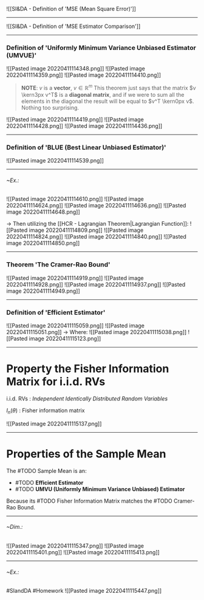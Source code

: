 ![[SI&DA - Definition of 'MSE (Mean Square Error)']]

---
![[SI&DA - Definition of 'MSE Estimator Comparison']]

---
### Definition of 'Uniformly Minimum Variance Unbiased Estimator (UMVUE)'
![[Pasted image 20220411114348.png]]
![[Pasted image 20220411114359.png]]
![[Pasted image 20220411114410.png]]

> **NOTE**:
> $v$ is a **vector**, $v \in \mathbb{R}^m$
> This theorem just says that the matrix $v \kern3px v^T$ is a **diagonal matrix**, and if we were to sum all the elements in the diagonal the result will be equal to $v^T \kern0px v$.
> Nothing too surprising.

![[Pasted image 20220411114419.png]]
![[Pasted image 20220411114428.png]]
![[Pasted image 20220411114436.png]]

---
### Definition of 'BLUE (Best Linear Unbiased Estimator)'
![[Pasted image 20220411114539.png]]

---
###### ~Ex.:
![[Pasted image 20220411114610.png]]
![[Pasted image 20220411114624.png]]
![[Pasted image 20220411114636.png]]
![[Pasted image 20220411114648.png]]

-> Then utilizing the [[HCR - Lagrangian Theorem|Lagrangian Function]]:
![[Pasted image 20220411114809.png]]
![[Pasted image 20220411114824.png]]
![[Pasted image 20220411114840.png]]
![[Pasted image 20220411114850.png]]

---
### Theorem 'The Cramer-Rao Bound'
![[Pasted image 20220411114919.png]]
![[Pasted image 20220411114928.png]]
![[Pasted image 20220411114937.png]]
![[Pasted image 20220411114949.png]]

---
### Definition of 'Efficient Estimator'
![[Pasted image 20220411115059.png]]
![[Pasted image 20220411115051.png]]
-> Where:
![[Pasted image 20220411115038.png]]
![[Pasted image 20220411115123.png]]

---
# Property the Fisher Information Matrix for i.i.d. RVs
i.i.d. RVs : *Independent Identically Distributed Random Variables*

$I_n(\theta)$ : Fisher information matrix


![[Pasted image 20220411115137.png]]

---
# Properties of the Sample Mean
The #TODO Sample Mean is an:
- #TODO **Efficient Estimator**
- #TODO **UMVU (Uniformly Minimum Variance Unbiased) Estimator**

Because its #TODO Fisher Information Matrix matches the #TODO Cramer-Rao Bound.

---
###### ~Dim.:
![[Pasted image 20220411115347.png]]
![[Pasted image 20220411115401.png]]
![[Pasted image 20220411115413.png]]

---
###### ~Ex.:
#SIandDA #Homework 
![[Pasted image 20220411115447.png]]